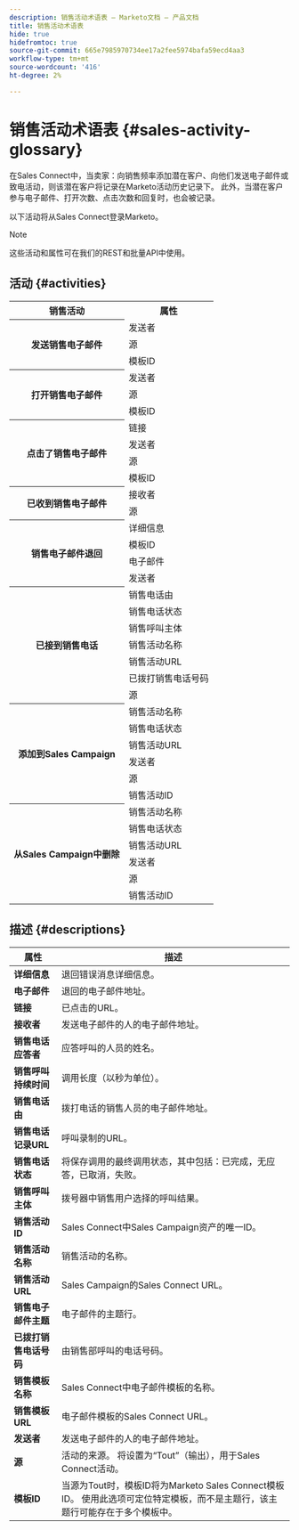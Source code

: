 ```yaml
---
description: 销售活动术语表 — Marketo文档 — 产品文档
title: 销售活动术语表
hide: true
hidefromtoc: true
source-git-commit: 665e7985970734ee17a2fee5974bafa59ecd4aa3
workflow-type: tm+mt
source-wordcount: '416'
ht-degree: 2%

---
```


# 销售活动术语表 {#sales-activity-glossary}

在Sales Connect中，当卖家：向销售频率添加潜在客户、向他们发送电子邮件或致电活动，则该潜在客户将记录在Marketo活动历史记录下。 此外，当潜在客户参与电子邮件、打开次数、点击次数和回复时，也会被记录。

以下活动将从Sales Connect登录Marketo。

>[!NOTE]
>
>这些活动和属性可在我们的REST和批量API中使用。

## 活动 {#activities}

<table>
 <tr>
  <th>销售活动</th>
  <th>属性</th>
 </tr>
 <tr>
  <th rowspan="3">发送销售电子邮件</th>
  <td>发送者</td>
 </tr>
 <tr>
  <td>源</td>
 </tr>
 <tr>
  <td>模板ID</td>
 </tr>
 <tr>
  <th rowspan="3">打开销售电子邮件</th>
  <td>发送者</td>
 </tr>
 <tr>
  <td>源</td>
 </tr>
 <tr>
  <td>模板ID</td>
 </tr>
 <tr>
  <th rowspan="4">点击了销售电子邮件</th>
  <td>链接</td>
 </tr>
 <tr>
  <td>发送者</td>
 </tr>
 <tr>
  <td>源</td>
 </tr>
 <tr>
  <td>模板ID</td>
 </tr>
<tr>
  <th rowspan="2">已收到销售电子邮件</th>
  <td>接收者</td>
 </tr>
 <tr>
  <td>源</td>
 </tr>
 <tr>
  <th rowspan="4">销售电子邮件退回</th>
  <td>详细信息</td>
 </tr>
 <tr>
  <td>模板ID</td>
 </tr>
 <tr>
  <td>电子邮件</td>
 </tr>
 <tr>
  <td>发送者</td>
 </tr>
 <tr>
  <th rowspan="7">已接到销售电话</th>
  <td>销售电话由</td>
 </tr>
 <tr>
  <td>销售电话状态</td>
 </tr>
 <tr>
  <td>销售呼叫主体</td>
 </tr>
 <tr>
  <td>销售活动名称</td>
 </tr>
 <tr>
  <td>销售活动URL</td>
 </tr>
 <tr>
  <td>已拨打销售电话号码</td>
 </tr>
 <tr>
  <td>源</td>
 </tr>
 <tr>
  <th rowspan="6">添加到Sales Campaign</th>
  <td>销售活动名称</td>
 </tr>
 <tr>
  <td>销售电话状态</td>
 </tr>
 <tr>
  <td>销售活动URL</td>
 </tr>
 <tr>
  <td>发送者</td>
 </tr>
 <tr>
  <td>源</td>
 </tr>
 <tr>
  <td>销售活动ID</td>
 </tr>
 <tr>
  <th rowspan="6">从Sales Campaign中删除</th>
  <td>销售活动名称</td>
 </tr>
 <tr>
  <td>销售电话状态</td>
 </tr>
 <tr>
  <td>销售活动URL</td>
 </tr>
 <tr>
  <td>发送者</td>
 </tr>
 <tr>
  <td>源</td>
 </tr>
 <tr>
  <td>销售活动ID</td>
 </tr>
</table>

## 描述 {#descriptions}

<table> 
 <tr>
  <th>属性</th>
  <th>描述</th>
 </tr>
 <tbody> 
 <tr> 
   <td><strong>详细信息</strong></td> 
   <td>退回错误消息详细信息。</td> 
  </tr> 
  <tr> 
   <td><strong>电子邮件</strong></td> 
   <td>退回的电子邮件地址。</td> 
  </tr> 
  <tr> 
   <td><strong>链接</strong></td> 
   <td>已点击的URL。</td> 
  </tr> 
  <tr> 
   <td><strong>接收者</strong></td> 
   <td>发送电子邮件的人的电子邮件地址。</td> 
  </tr>
  <tr> 
   <td><strong>销售电话应答者</strong></td> 
   <td>应答呼叫的人员的姓名。</td> 
  </tr>
  <tr> 
   <td><strong>销售呼叫持续时间</strong></td> 
   <td>调用长度（以秒为单位）。</td> 
  </tr>
  <tr> 
   <td><strong>销售电话由</strong></td> 
   <td>拨打电话的销售人员的电子邮件地址。</td> 
  </tr>
  <tr> 
   <td><strong>销售电话记录URL</strong></td> 
   <td>呼叫录制的URL。</td> 
  </tr>
  <tr> 
   <td><strong>销售电话状态</strong></td> 
   <td>将保存调用的最终调用状态，其中包括：已完成，无应答，已取消，失败。</td> 
  </tr>
  <tr> 
   <td><strong>销售呼叫主体</strong></td> 
   <td>拨号器中销售用户选择的呼叫结果。</td> 
  </tr>
  <tr> 
   <td><strong>销售活动ID</strong></td> 
   <td>Sales Connect中Sales Campaign资产的唯一ID。</td> 
  </tr>
  <tr> 
   <td><strong>销售活动名称</strong></td> 
   <td>销售活动的名称。</td> 
  </tr>
  <tr> 
   <td><strong>销售活动URL</strong></td> 
   <td>Sales Campaign的Sales Connect URL。</td> 
  </tr>
  <tr> 
   <td><strong>销售电子邮件主题</strong></td> 
   <td>电子邮件的主题行。</td> 
  </tr>
  <tr> 
   <td><strong>已拨打销售电话号码</strong></td> 
   <td>由销售部呼叫的电话号码。</td> 
  </tr>
  <tr> 
   <td><strong>销售模板名称</strong></td> 
   <td>Sales Connect中电子邮件模板的名称。</td> 
  </tr>
  <tr> 
   <td><strong>销售模板URL</strong></td> 
   <td>电子邮件模板的Sales Connect URL。</td> 
  </tr>
  <tr> 
   <td><strong>发送者</strong></td>
   <td>发送电子邮件的人的电子邮件地址。</td> 
  </tr> 
  <tr> 
   <td><strong>源</strong></td> 
   <td>活动的来源。 将设置为“Tout”（输出），用于Sales Connect活动。</td> 
  </tr> 
  <tr> 
   <td><strong>模板ID</strong></td> 
   <td>当源为Tout时，模板ID将为Marketo Sales Connect模板ID。 使用此选项可定位特定模板，而不是主题行，该主题行可能存在于多个模板中。
</td> 
  </tr> 
 </tbody> 
</table>